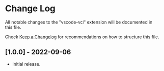 # Change Log

All notable changes to the "vscode-vcl" extension will be documented in this file.

Check [Keep a Changelog](http://keepachangelog.com/) for recommendations on how to structure this file.

## [1.0.0] - 2022-09-06

- Initial release.
